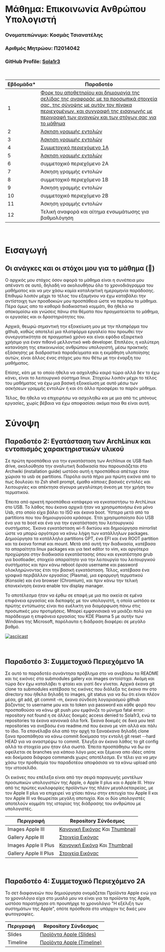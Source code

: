# Μάθημα: Επικοινωνία Ανθρώπου Υπολογιστή

### Ονοματεπώνυμο: Κοσμάς Τσιανατέλης
### Αριθμός Μητρώου: Π2014042
### GitHub Profile: [Sola1r3](https://github.com/Sola1r3)
<br />

| Εβδομάδα* | Παραδοτέο |
| --- | --- |
| 1 | [Φορκ του αποθετηρίου και δημιουργία της σελίδας της αναφοράς με τα προσωπικά στοιχεία σας, της σύνοψης με αυτόν τον πίνακα περιεχομένων, και συγγραφή της εισαγωγής με περιγραφή των αναγκών και των στόχων σας για το μάθημα](https://github.com/Sola1r3/hci/blob/2014042/projects/2014042/README.md#%CE%B5%CE%B9%CF%83%CE%B1%CE%B3%CF%89%CE%B3%CE%AE) |
| 2 | [Άσκηση γραμμής εντολών](https://github.com/Sola1r3/hci/tree/2014042/projects/2014042#%CF%80%CE%B1%CF%81%CE%B1%CE%B4%CE%BF%CF%84%CE%AD%CE%BF-2-%CE%B5%CE%B3%CE%B1%CF%84%CE%AC%CF%83%CF%84%CE%B1%CF%83%CE%B7-%CF%84%CF%89%CE%BD-archlinux-%CE%BA%CE%B1%CE%B9-%CE%B5%CE%BD%CF%84%CE%BF%CF%80%CE%B9%CF%83%CE%BC%CF%8C%CF%82-%CF%87%CE%B1%CF%81%CE%B1%CE%BA%CF%84%CE%B7%CF%81%CE%B9%CF%83%CF%84%CE%B9%CE%BA%CF%8E%CE%BD-%CF%85%CE%BB%CE%B9%CE%BA%CE%BF%CF%8D) |
| 3 | [Άσκηση γραμμής εντολών](https://github.com/Sola1r3/hci/tree/2014042/projects/2014042#%CF%80%CE%B1%CF%81%CE%B1%CE%B4%CE%BF%CF%84%CE%AD%CE%BF-2-%CE%B5%CE%B3%CE%B1%CF%84%CE%AC%CF%83%CF%84%CE%B1%CF%83%CE%B7-%CF%84%CF%89%CE%BD-archlinux-%CE%BA%CE%B1%CE%B9-%CE%B5%CE%BD%CF%84%CE%BF%CF%80%CE%B9%CF%83%CE%BC%CF%8C%CF%82-%CF%87%CE%B1%CF%81%CE%B1%CE%BA%CF%84%CE%B7%CF%81%CE%B9%CF%83%CF%84%CE%B9%CE%BA%CF%8E%CE%BD-%CF%85%CE%BB%CE%B9%CE%BA%CE%BF%CF%8D) |
| 4 | [Συμμετοχικό περιεχόμενο 1A](https://github.com/Sola1r3/hci/tree/2014042/projects/2014042#%CF%80%CE%B1%CF%81%CE%B1%CE%B4%CE%BF%CF%84%CE%AD%CE%BF-3-%CF%83%CF%85%CE%BC%CE%BC%CE%B5%CF%84%CE%BF%CF%87%CE%B9%CE%BA%CF%8C-%CF%80%CE%B5%CF%81%CE%B9%CE%B5%CF%87%CF%8C%CE%BC%CE%B5%CE%BD%CE%BF-1%CE%B1) |
| 5 | [Άσκηση γραμμής εντολών](https://github.com/Sola1r3/hci/tree/2014042/projects/2014042#%CF%80%CE%B1%CF%81%CE%B1%CE%B4%CE%BF%CF%84%CE%AD%CE%BF-2-%CE%B5%CE%B3%CE%B1%CF%84%CE%AC%CF%83%CF%84%CE%B1%CF%83%CE%B7-%CF%84%CF%89%CE%BD-archlinux-%CE%BA%CE%B1%CE%B9-%CE%B5%CE%BD%CF%84%CE%BF%CF%80%CE%B9%CF%83%CE%BC%CF%8C%CF%82-%CF%87%CE%B1%CF%81%CE%B1%CE%BA%CF%84%CE%B7%CF%81%CE%B9%CF%83%CF%84%CE%B9%CE%BA%CF%8E%CE%BD-%CF%85%CE%BB%CE%B9%CE%BA%CE%BF%CF%8D) |
| 6 | συμμετοχικό περιεχόμενο 2A |
| 7 | Άσκηση γραμμής εντολών |
| 8 | συμμετοχικό περιεχόμενο 1B |
| 9 | Άσκηση γραμμής εντολών |
| 10 | συμμετοχικό περιεχόμενο 2B |
| 11 | Άσκηση γραμμής εντολών |
| 12 | Τελική αναφορά και αίτημα ενσωμάτωσης για βαθμολόγηση |
<br />

# Εισαγωγή


## Οι ανάγκες και οι στόχοι μου για το μάθημα (&#x1F4D7;)
Ο αρχικός μου στόχος όσον αφορά το μάθημα είναι η συνέπεια μου απέναντι σε αυτό, δηλαδή να ακολουθήσω όλο το χρονοδιάγραμμα του μαθήματος και να μην χάσω καμία καταληκτική ημερομηνία παράδοσης. Επιθυμώ λοιπόν μέχρι το τέλος του εξαμήνου να έχω καταβάλει την αντίστοιχη των προσδοκιών μου προσπάθεια ώστε να περάσω το μάθημα. Πέρα όμως απο το καθαρά διαδικαστικό κομμάτι, θα ήθελα να αποκομοίσω και γνώσεις πάνω στα θέματα που πραγματεύεται το μάθημα, οι εργασίες και οι δραστηριότητες του. 

Αρχικά, θεωρώ σημαντική την εξοικείωση μου με την πλατφόρμα του github, καθώς αποτελεί μια πλατφόρμα εργαλείο που προωθεί την συνεργατικότητα σε πραγματικό χρόνο και είναι εφόδιο εξαιρετικά χρήσιμο για έναν πιθανό μελλοντικό web developer. Επιπλέον, η καλύτερη κατανόηση της επικοινωνίας ανθρώπου υπολογιστή, μέσω πρακτικής εξάσκησης με διαδραστικά παραδείγματα και η εκμάθηση υλοποίησης αυτών, είναι άλλος ένας στόχος μου που θέτω με την έναρξη του μαθήματος. 

Επίσης, κάτι με το οποίο ήθελα να ασχοληθώ καιρό τώρα αλλά δεν το έχω κάνει, είναι το λειτουργικό σύστημα linux. Στοχεύω λοιπόν μέχρι το τέλος του μαθήματος να έχω μια βασική εξοικείωση με αυτό μέσω των ασκήσεων γραμμής εντολών ή και ότι άλλο προσφέρει το παρόν μάθημα.

Τέλος, θα ήθελα να επιχειρήσω να ασχοληθώ και με μια από τις μπόνους εργασίες, χωρίς βέβαια να έχω αποφασίσει ακόμα ποια θα είναι αυτή.
<br />


# Σύνοψη

## Παραδοτέο 2: Εγατάσταση των ArchLinux και εντοπισμός χαρακτηριστικών υλικού
Σε πρώτη προσπάθεια για την εγκατάσταση των Archlinux σε USB flash drive, ακολούθησα την αναλυτική διαδικασία που παρουσιάζεται στο Archwiki (installation guide) ωστόσο αυτή η προσπάθεια απέτυχε όταν χώρισα το usb σε partitions. Παρόλα αυτά πήρα μια πρώτη εικόνα από το πως δουλεύει το Zsh shell prompt, έμαθα κάποιες βασικές εντολές και λειτουργίες και απέκτησα σίγουρα μεγαλύτερη άνεση με την χρήση του τερματικού.

Έπειτα από αρκετή προσπάθεια κατάφερα να εγκαταστήσω το ArchLinux στο USB. Το λάθος που έκανα αρχικά ήταν να χρησιμοποιήσω ένα μόνο Usb, στο οποίο είχα βάλει το ISO και έκανα boot. Ύστερα μετά από τα partitions που του δημιουργούσα κράσαρε. Έτσι χρησιμοποίησα δύο USB ένα για το boot και ένα για την εγκατάσταση του λειτουργικού συστήματος. Έκανα εγκατάσταση wi-fi δικτύου και δημιούργησα mirrorlist ώστε να μπορώ αργότερα να κάνω λήψη των κατάλληλων packages. Δημιούργησα τα κατάλληλα partitions GPT, ένα EFI και ένα ROOT partition και τα έκανα format και mount. Μετά από αυτή την διαδικασία, κατέβασα τα απαραίτητα linux packages και για text editor το vim, και αργότερα προχώρησα στην διαδικασία εγκατάστασης όπου και εγκατέστησα grub για bootloader, στοιχείο απαραίτητο για την λειτουργία του λειτουργικού συστήματος και πριν κάνω reboot όρισα username και password ολοκληρώνοντας έτσι την βασική εγκατάσταση. Τέλος, κατέβασα ένα γραφικό περιβάλλον εργασίας (Plasma), μια εφαρμογή τερματικού (Konsole) και ένα browser (Chromium), και πριν κάνω την τελική επανεκίνηση έκανα enable τον display manager. 

Το αποτέλεσμα ήταν να έρθω σε επαφή με μια πιο οικεία σε εμένα επιφάνεια εργασίας και διεπαφής με τον υπολογιστή, η οποία ωστόσο εκ πρώτης εντύπωσης είναι πιο ευέλικτη για διαμόρφωση πάνω στις προσωπικές μου προτιμήσεις. Μπορεί εμφανισιακά να μοιάζει πολύ για παράδειγμα η επιφάνεια εργασίας του KDE Plasma 5 με αυτήν των Windows της Microsoft, παρόλαυτα η διάδραση διαφέρει σε μεγάλο βαθμό.

[![asciicast](https://asciinema.org/a/444582.svg)](https://asciinema.org/a/444582)

<br />

## Παραδοτέο 3: Συμμετοχικό Περιεχόμενο 1Α
Σε αυτό το παραδοτέο συνάντησα πρόβλημα στο να ανεβάσω τα README και τις εικόνες στα submodules gallery και images αντοίστιχα. Ακόμη και τώρα δεν έχω καταλάβει τι φταίει και γιατί δεν γίνεται. Αρχικά έκανα git clone τα submodules κατέβασα τις εικόνες που διάλεξα τις έκανα mv στο directory που ήθελα δηλαδή το images, git status για να δω ότι είναι πλέον μέσα, git add, git commit -m, έκανα σύνδεση λογαριασμού github βάζοντας το username μου και το token για password και κάθε φορά που προσπαθούσα να κάνω git push μου εμφάνιζε το μύνημα fatal error: repository not found η σε άλλες δοκιμές access denied to Sola1r3, ενώ τα repositories τα έκανα κανονικά όλα fork. Έκανα δοκιμές σε δικα μoυ test repositories να ανεβάσω ένα readme.md που έκανα με vim αλλά και πάλι το ίδιο. Τα επανέλαβα όλα από την αρχή τα ξαναέκανα δηλαδή clone ξανα προσπάθησα να κάνω commit δοκίμασα την εντολή git reset --hard HEAD για να αναστρέψω το commit. Έλεγξα αν έκανα λάθος το git config αλλά τα στοιχεία μου ήταν όλα σωστά. Έπειτα προσπάθησω να δω αν οφείλεται σε branches για κάποιο λόγο μιας και ξέμεινα απο ιδέες οπότε και δοκίμασα διάφορα commands χωρις αποτέλεσμα. Εν τέλει για να μην χάσω την προθεσμία του παραδοτέου αποφάσισα να τα κάνω upload από την ιστοσελίδα.
<br />

Οι εικόνες που επέλεξα είναι από την σειρά παραγωγής μοντέλων προσωπικών υπολογιστών της Apple, ο Apple II plus και ο Apple III. Ήταν από τις πρώτες κυκλοφορίες προϊόντων της πλέον μεγαλοεταιρείας, με τον Apple II plus να επιχειρεί να χτίσει πάνω στην επιτυχία του Apple II και τον Apple III να θεωρείται μεγάλη αποτυχία. Και οι δύο υπολογιστές αποτελούν κομμάτι της ιστορίας της διάδρασης του ανθρώπου με υπολογιστές.

| Περιγραφή | Repository Σύνδεσμος |
| --- | --- |
| Images Apple III | [Κανονική Εικόνας](https://github.com/Sola1r3/images/blob/master/apple3.jpg) Και [Thumbnail](https://github.com/Sola1r3/images/blob/master/apple3-thumb.jpg) |
| Gallery Apple III | [Στοιχεία Εικόνας](https://github.com/Sola1r3/_gallery/blob/master/apple3.md) |
| Images Apple II Plus | [Κανονική Εικόνα](https://github.com/Sola1r3/images/blob/master/apple2plus.jpg) Και [Thumbnail](https://github.com/Sola1r3/images/blob/master/apple2plus-thumb.jpg) |
| Gallery Apple II Plus | [Στοιχεία Εικόνας](https://github.com/Sola1r3/_gallery/blob/master/apple2plus.md) |

<br />

## Παραδοτέο 4: Συμμετοχικό Περιεχόμενο 2A

Το σετ διαφανειών που δημιούργησα ονομάζεται Προϊόντα Apple ενώ για το χρονολόγιο είχα στο μυαλό μου να είναι για τα προϊόντα της Apple, ωστόσο παρατήρησα οτι προυπήρχε το χρονολόγιο "Η εξέλιξη των συστημάτων της Apple", οπότε πρόσθεσα στο υπάρχον τις δικές μου φωτογραφίες.

| Περιγραφή | Repository Σύνδεσμος |
| --- | --- |
| Slides | [Προϊόντα Apple (Slides)](https://github.com/Sola1r3/site/blob/master/_slides/appledevices.md) |
| Timeline | [Προϊόντα Apple (Timeline)](https://github.com/Sola1r3/site/blob/master/_timeline/apple.md) |
